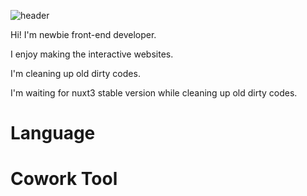 ![header](https://capsule-render.vercel.app/api?type=transparent&color=auto&height=300&section=header&text=choi%20sungwoo&fontSize=90)

Hi! I'm newbie front-end developer.

I enjoy making the interactive websites.

I'm cleaning up old dirty codes.

I'm waiting for nuxt3 stable version while cleaning up old dirty codes.

# Language

# Cowork Tool
